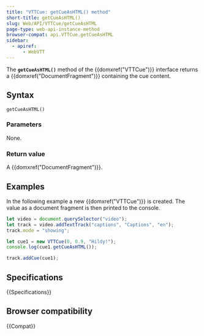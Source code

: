 ```yaml
---
title: "VTTCue: getCueAsHTML() method"
short-title: getCueAsHTML()
slug: Web/API/VTTCue/getCueAsHTML
page-type: web-api-instance-method
browser-compat: api.VTTCue.getCueAsHTML
sidebar:
  - apiref:
      - WebVTT
---
```


The **`getCueAsHTML()`** method of the {{domxref("VTTCue")}} interface returns a {{domxref("DocumentFragment")}} containing the cue content.

## Syntax

```js-nolint
getCueAsHTML()
```

### Parameters

None.

### Return value

A {{domxref("DocumentFragment")}}.

## Examples

In the following example a new {{domxref("VTTCue")}} is created. The value as a document fragment is then printed to the console.

```js
let video = document.querySelector("video");
let track = video.addTextTrack("captions", "Captions", "en");
track.mode = "showing";

let cue1 = new VTTCue(0, 0.9, "Hildy!");
console.log(cue1.getCueAsHTML());

track.addCue(cue1);
```

## Specifications

{{Specifications}}

## Browser compatibility

{{Compat}}
